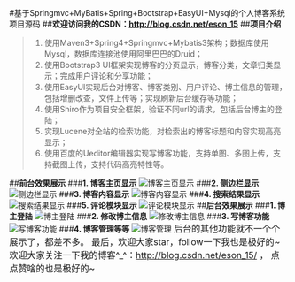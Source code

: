 
#基于Springmvc+MyBatis+Spring+Bootstrap+EasyUI+Mysql的个人博客系统项目源码
##**欢迎访问我的CSDN：http://blog.csdn.net/eson_15**
##**项目介绍**

>1. 使用Maven3+Spring4+Springmvc+Mybatis3架构；数据库使用Mysql，数据库连接池使用阿里巴巴的Druid；
>2. 使用Bootstrap3 UI框架实现博客的分页显示，博客分类，文章归类显示；完成用户评论和分享功能；
>3. 使用EasyUI实现后台对博客、博客类别、用户评论、博主信息的管理，包括增删改查，文件上传等；实现刷新后台缓存等功能；
>4. 使用Shiro作为项目安全框架，验证不同url的请求，包括后台博主的登陆；
>5. 实现Lucene对全站的检索功能，对检索出的博客标题和内容实现高亮显示；
>6. 使用百度的Ueditor编辑器实现写博客功能，支持单图、多图上传，支持截图上传，支持代码高亮特性等。

##**前台效果展示**
###**1. 博客主页显示**
![博客主页显示](https://github.com/eson15/Blog/raw/master/readmeImages/1.jpg)
###**2. 侧边栏显示**
![侧边栏显示](http://img.blog.csdn.net/20160715102010923)
###**3. 博客内容显示**
![博客内容显示](http://img.blog.csdn.net/20160715102206633)
###**4. 搜索结果显示**
![搜索结果显示](http://img.blog.csdn.net/20160715102331331)
###**5. 评论模块显示**
![评论模块显示](http://img.blog.csdn.net/20160715102442316)
##**后台效果展示**
###**1. 博主登陆**
![博主登陆](http://img.blog.csdn.net/20160715102637030)
###**2. 修改博主信息**
![修改博主信息](http://img.blog.csdn.net/20160715102907177)
###**3. 写博客功能**
![写博客功能](http://img.blog.csdn.net/20160715103127006)
###**4. 博客管理等等**
![博客管理](http://img.blog.csdn.net/20160715103258742)
<font size=3>后台的其他功能就不一个个展示了，都差不多。
最后，欢迎大家star，follow一下我也是极好的~<br/>
欢迎大家关注一下我的博客^_^：http://blog.csdn.net/eson_15/ ，
点点赞啥的也是极好的~


